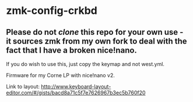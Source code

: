 # zmk-config-crkbd

## Please do not _**clone**_ this repo for your own use - it sources zmk from my own fork to deal with the fact that I have a broken nice!nano. 
If you do wish to use this, just copy the keymap and not west.yml.

Firmware for my Corne LP with nice!nano v2.

Link to layout:
http://www.keyboard-layout-editor.com/#/gists/bacd8a71c5f7e7626967b3ec5b760f20

